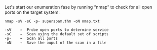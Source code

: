 Let's start our enumeration fase by running “nmap” to check for all open ports on the target system:

```
nmap -sV -sC -p- superspam.thm -oN nmap.txt

-sV    →  Probe open ports to determine service
-sC    →  Scan using the default set of scripts
-p-    →  Scan all ports
-oN    →  Save the ouput of the scan in a file
```


